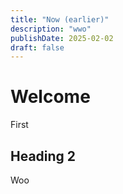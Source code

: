 ```yaml
---
title: "Now (earlier)"
description: "wwo"
publishDate: 2025-02-02
draft: false
---
```


# Welcome

First

## Heading 2

Woo